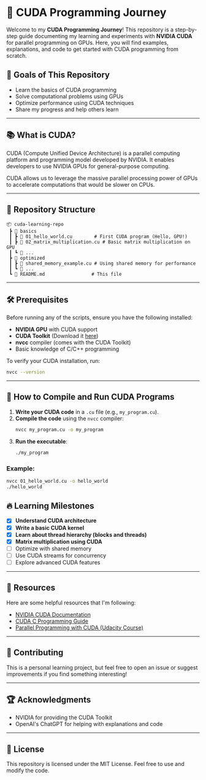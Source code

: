 # 🚀 CUDA Programming Journey

Welcome to my **CUDA Programming Journey**! This repository is a step-by-step guide documenting my learning and experiments with **NVIDIA CUDA** for parallel programming on GPUs. Here, you will find examples, explanations, and code to get started with CUDA programming from scratch.

## 🌟 Goals of This Repository
- Learn the basics of CUDA programming
- Solve computational problems using GPUs
- Optimize performance using CUDA techniques
- Share my progress and help others learn

---

## 📚 What is CUDA?

CUDA (Compute Unified Device Architecture) is a parallel computing platform and programming model developed by NVIDIA. It enables developers to use NVIDIA GPUs for general-purpose computing.

CUDA allows us to leverage the massive parallel processing power of GPUs to accelerate computations that would be slower on CPUs.

---

## 📁 Repository Structure

```
📦 cuda-learning-repo
 ┣ 📂 basics
 ┃ ┣ 📜 01_hello_world.cu        # First CUDA program (Hello, GPU!)
 ┃ ┣ 📜 02_matrix_multiplication.cu # Basic matrix multiplication on GPU
 ┃ ┗ 📜 ...
 ┣ 📂 optimized
 ┃ ┣ 📜 shared_memory_example.cu # Using shared memory for performance
 ┃ ┗ 📜 ...
 ┗ 📜 README.md                 # This file
```

---

## 🛠️ Prerequisites

Before running any of the scripts, ensure you have the following installed:
- **NVIDIA GPU** with CUDA support
- **CUDA Toolkit** (Download it [here](https://developer.nvidia.com/cuda-downloads))
- **nvcc** compiler (comes with the CUDA Toolkit)
- Basic knowledge of C/C++ programming

To verify your CUDA installation, run:
```bash
nvcc --version
```

---

## 🚀 How to Compile and Run CUDA Programs

1. **Write your CUDA code** in a `.cu` file (e.g., `my_program.cu`).
2. **Compile the code** using the `nvcc` compiler:
   ```bash
   nvcc my_program.cu -o my_program
   ```
3. **Run the executable**:
   ```bash
   ./my_program
   ```

### Example:
```bash
nvcc 01_hello_world.cu -o hello_world
./hello_world
```



## 🔥 Learning Milestones
- [x] **Understand CUDA architecture**
- [x] **Write a basic CUDA kernel**
- [x] **Learn about thread hierarchy (blocks and threads)**
- [x] **Matrix multiplication using CUDA**
- [ ] Optimize with shared memory
- [ ] Use CUDA streams for concurrency
- [ ] Explore advanced CUDA features

---

## 📖 Resources
Here are some helpful resources that I'm following:
- [NVIDIA CUDA Documentation](https://docs.nvidia.com/cuda/)
- [CUDA C Programming Guide](https://docs.nvidia.com/cuda/cuda-c-programming-guide/index.html)
- [Parallel Programming with CUDA (Udacity Course)](https://www.udacity.com/course/intro-to-parallel-programming--cs344)

---

## 🙌 Contributing
This is a personal learning project, but feel free to open an issue or suggest improvements if you find something interesting!

---

## 🏆 Acknowledgments
- NVIDIA for providing the CUDA Toolkit
- OpenAI's ChatGPT for helping with explanations and code

---

## 📄 License
This repository is licensed under the MIT License. Feel free to use and modify the code.
